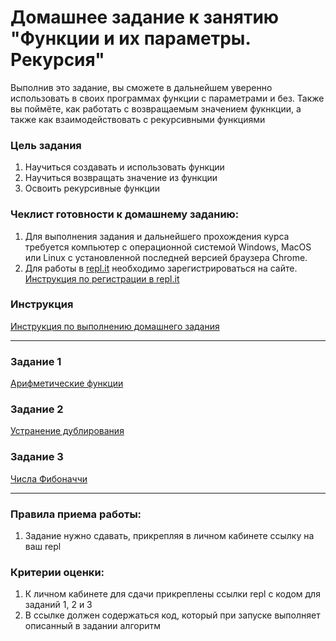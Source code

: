 # Домашнее задание к занятию "Функции и их параметры. Рекурсия"

Выполнив это задание, вы сможете в дальнейшем уверенно использовать в своих программах функции с параметрами и без. Также вы поймёте, как работать с возвращаемым значением фукнкции, а также как взаимодействовать с рекурсивными функциями

### Цель задания

1. Научиться создавать и использовать функции
2. Научиться возвращать значение из функции
3. Освоить рекурсивные функции

### Чеклист готовности к домашнему заданию:

1. Для выполнения задания и дальнейшего прохождения курса требуется компьютер с операционной системой Windows, MacOS или Linux с установленной последней версией браузера Chrome.
2. Для работы в [repl.it](https://repl.it/) необходимо зарегистрироваться на сайте. [Инструкция по регистрации в repl.it](https://github.com/netology-code/cpps-homeworks/tree/first-stream-homewokrs/common/replit)

### Инструкция

[Инструкция по выполнению домашнего задания](https://github.com/netology-code/cpps-homeworks/blob/first-stream-homewokrs/common/readme.md)

------

### Задание 1

[Арифметические функции](01)

### Задание 2

[Устранение дублирования](02)

### Задание 3

[Числа Фибоначчи](03)

------

### Правила приема работы:

1. Задание нужно сдавать, прикрепляя в личном кабинете ссылку на ваш repl

### Критерии оценки:

1. К личном кабинете для сдачи прикреплены ссылки repl с кодом для заданий 1, 2 и 3
2. В ссылке должен содержаться код, который при запуске выполняет описанный в задании алгоритм

